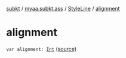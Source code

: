 [subkt](../../index.md) / [myaa.subkt.ass](../index.md) / [StyleLine](index.md) / [alignment](./alignment.md)

# alignment

`var alignment: `[`Int`](https://kotlinlang.org/api/latest/jvm/stdlib/kotlin/-int/index.html) [(source)](https://github.com/Myaamori/SubKt/blob/0.1.13/src/main/kotlin/myaa/subkt/ass/parser.kt#L570)